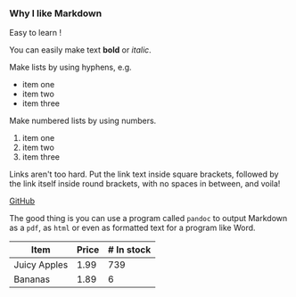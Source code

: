### Why I like Markdown

Easy to learn !

You can easily make text **bold** or *italic*.

Make lists by using hyphens, e.g.

- item one
- item two
- item three

Make numbered lists by using numbers.

1. item one
2. item two
3. item three


Links aren't too hard. Put the link text inside square brackets, followed by the link itself inside round brackets, with no spaces in between, and voila!

[GitHub](https://github.com)

The good thing is you can use a program called `pandoc` to output Markdown as a `pdf`, as `html` or even as formatted text for a program like Word.

Item | Price | # In stock
---|---|---
Juicy Apples | 1.99 | 739
Bananas | 1.89 | 6
